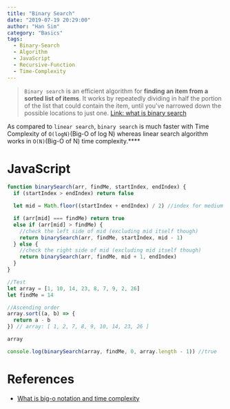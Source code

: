```yaml
---
title: "Binary Search"
date: "2019-07-19 20:29:00"
author: "Han Sim"
category: "Basics"
tags:
  - Binary-Search
  - Algorithm
  - JavaScript
  - Recursive-Function
  - Time-Complexity
---
```


> `Binary search` is an efficient algorithm for **finding an item from a sorted list of items**. It works by repeatedly dividing in half the portion of the list that could contain the item, until you've narrowed down the possible locations to just one. [Link: what is binary search](https://www.khanacademy.org/computing/computer-science/algorithms/binary-search/a/binary-search)

As compared to `linear search`, `binary search` is much faster with Time Complexity of `O(logN)`(Big-O of log N) whereas linear search algorithm works in `O(N)`(Big-O of N) time complexity.\*\*\*\*

# JavaScript

```JavaScript
function binarySearch(arr, findMe, startIndex, endIndex) {
  if (startIndex > endIndex) return false

  let mid = Math.floor((startIndex + endIndex) / 2) //index for medium

  if (arr[mid] === findMe) return true
  else if (arr[mid] > findMe) {
    //check the left side of mid (excluding mid itself though)
    return binarySearch(arr, findMe, startIndex, mid - 1)
  } else {
    //check the right side of mid (excluding mid itself though)
    return binarySearch(arr, findMe, mid + 1, endIndex)
  }
}

//Test
let array = [1, 10, 14, 23, 8, 7, 9, 2, 26]
let findMe = 14

//Ascending order
array.sort((a, b) => {
  return a - b
}) // array: [ 1, 2, 7, 8, 9, 10, 14, 23, 26 ]

array

console.log(binarySearch(array, findMe, 0, array.length - 1)) //true
```

# References

- [What is big-o notation and time complexity](https://youtu.be/D6xkbGLQesk)
